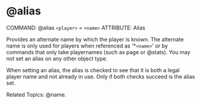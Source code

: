 # @alias

COMMAND:   @alias `<player>` = `<name>`
ATTRIBUTE: Alias

Provides an alternate name by which the player is known.  The alternate
name is only used for players when referenced as '*`<name>`' or by commands
that only take playernames (such as page or @stats).  You may not set
an alias on any other object type.

When setting an alias, the alias is checked to see that it is both a legal
player name and not already in use.  Only if both checks succeed is the
alias set.

Related Topics: @name.
